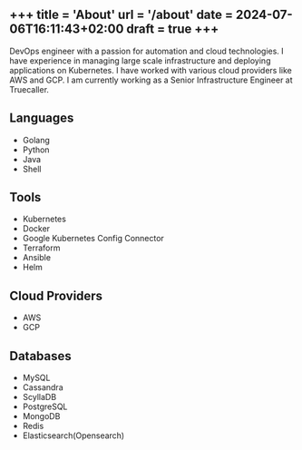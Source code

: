 +++
title = 'About'
url = '/about'
date = 2024-07-06T16:11:43+02:00
draft = true
+++
---
DevOps engineer with a passion for automation and cloud technologies. I have experience in managing large scale infrastructure and deploying applications on Kubernetes. I have worked with various cloud providers like AWS and GCP. I am currently working as a Senior Infrastructure Engineer at Truecaller.

## Languages
- Golang
- Python
- Java
- Shell
## Tools
- Kubernetes
- Docker
- Google Kubernetes Config Connector
- Terraform
- Ansible
- Helm
## Cloud Providers
- AWS
- GCP
## Databases
- MySQL
- Cassandra
- ScyllaDB
- PostgreSQL
- MongoDB
- Redis
- Elasticsearch(Opensearch)